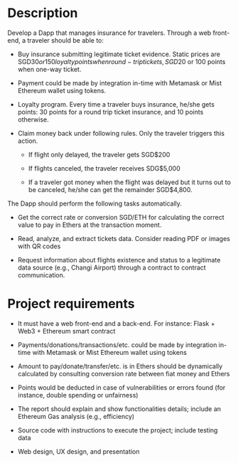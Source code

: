# Description

Develop a Dapp that manages insurance for travelers. Through a web front-end,
a traveler should be able to:

- Buy insurance submitting legitimate ticket evidence. 
    Static prices are SGD$30 or 150 loyalty points when round-trip tickets,
    SGD$20 or 100 points when one-way ticket.

- Payment could be made by integration in-time with Metamask or
    Mist Ethereum wallet using tokens.

- Loyalty program. Every time a traveler buys insurance, he/she gets points:
    30 points for a round trip ticket insurance, and 10 points otherwise.

- Claim money back under following rules. Only the traveler triggers this action.

  - If flight only delayed, the traveler gets SGD$200

  - If flights canceled, the traveler receives SDG$5,000

  - If a traveler got money when the flight was delayed but it turns out
        to be canceled, he/she can get the remainder SGD$4,800.

The Dapp should perform the following tasks automatically.

- Get the correct rate or conversion SGD/ETH for calculating the
    correct value to pay in Ethers at the transaction moment.

- Read, analyze, and extract tickets data. Consider reading PDF or
    images with QR codes

- Request information about flights existence and status to a legitimate
    data source (e.g., Changi Airport) through a contract to contract communication.


# Project requirements

- It must have a web front-end and a back-end.
    For instance: Flask + Web3 + Ethereum smart contract

- Payments/donations/transactions/etc. could be made by integration
    in-time with Metamask or Mist Ethereum wallet using tokens

- Amount to pay/donate/transfer/etc. is in Ethers should be
    dynamically calculated by consulting conversion rate between fiat money and Ethers

- Points would be deducted in case of vulnerabilities or errors
    found (for instance, double spending or unfairness)

- The report should explain and show functionalities details;
    include an Ethereum Gas analysis (e.g., efficiency) 

- Source code with instructions to execute the project;
    include testing data

- Web design, UX design, and presentation


